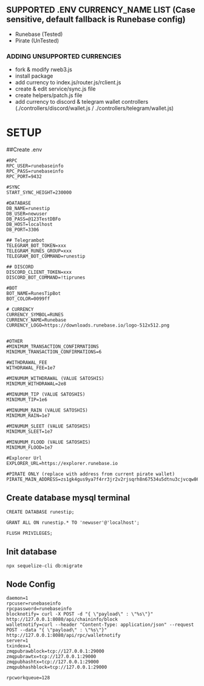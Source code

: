 ## SUPPORTED .ENV CURRENCY_NAME LIST (Case sensitive, default fallback is Runebase config)
- Runebase (Tested)
- Pirate (UnTested)

### ADDING UNSUPPORTED CURRENCIES
- fork & modify rweb3.js 
- install package
- add currency to index.js/router.js/rclient.js
- create & edit service/sync.js file
- create helpers/patch.js file
- add currency to discord & telegram wallet controllers (./controllers/discord/wallet.js / ./controllers/telegram/wallet.js)

# SETUP

##Create .env

```
#RPC
RPC_USER=runebaseinfo
RPC_PASS=runebaseinfo
RPC_PORT=9432

#SYNC
START_SYNC_HEIGHT=230000

#DATABASE
DB_NAME=runestip
DB_USER=newuser
DB_PASS=@123TestDBFo
DB_HOST=localhost
DB_PORT=3306

## Telegrambot
TELEGRAM_BOT_TOKEN=xxx
TELEGRAM_RUNES_GROUP=xxx
TELEGRAM_BOT_COMMAND=runestip

## DISCORD
DISCORD_CLIENT_TOKEN=xxx
DISCORD_BOT_COMMAND=!tiprunes

#BOT
BOT_NAME=RunesTipBot
BOT_COLOR=0099ff

# CURRENCY
CURRENCY_SYMBOL=RUNES
CURRENCY_NAME=Runebase
CURRENCY_LOGO=https://downloads.runebase.io/logo-512x512.png


#OTHER
#MINIMUM_TRANSACTION_CONFIRMATIONS
MINIMUM_TRANSACTION_CONFIRMATIONS=6

#WITHDRAWAL_FEE
WITHDRAWAL_FEE=1e7

#MINUMUM_WITHDRAWAL (VALUE SATOSHIS)
MINIMUM_WITHDRAWAL=2e8

#MINUMUM_TIP (VALUE SATOSHIS)
MINIMUM_TIP=1e6

#MINUMUM_RAIN (VALUE SATOSHIS)
MINIMUM_RAIN=1e7

#MINUMUM_SLEET (VALUE SATOSHIS)
MINIMUM_SLEET=1e7

#MINUMUM_FLOOD (VALUE SATOSHIS)
MINIMUM_FLOOD=1e7

#Explorer Url
EXPLORER_URL=https://explorer.runebase.io

#PIRATE ONLY (replace with address from current pirate wallet)
PIRATE_MAIN_ADDRESS=zs1gk4gus9ya7f4rr3jr2v2rjsqrh8n67534u5dtnu3cjvcqw867ft3ewfeqg6fsakeh8vyqe2xyrg

```
## Create database mysql terminal
```
CREATE DATABASE runestip;

GRANT ALL ON runestip.* TO 'newuser'@'localhost';

FLUSH PRIVILEGES;
```

## Init database

```
npx sequelize-cli db:migrate

```

## Node Config
```
daemon=1
rpcuser=runebaseinfo
rpcpassword=runebaseinfo
blocknotify= curl -X POST -d "{ \"payload\" : \"%s\"}" http://127.0.0.1:8080/api/chaininfo/block
walletnotify=curl --header "Content-Type: application/json" --request POST --data "{ \"payload\" : \"%s\"}" http://127.0.0.1:8080/api/rpc/walletnotify
server=1
txindex=1
zmqpubrawblock=tcp://127.0.0.1:29000
zmqpubrawtx=tcp://127.0.0.1:29000
zmqpubhashtx=tcp://127.0.0.1:29000
zmqpubhashblock=tcp://127.0.0.1:29000

rpcworkqueue=128

```